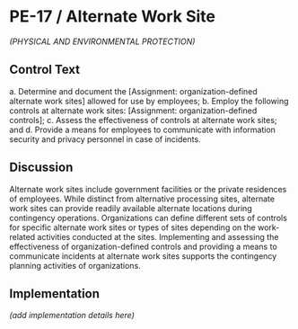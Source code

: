 # PE-17 / Alternate Work Site

_(PHYSICAL AND ENVIRONMENTAL PROTECTION)_

## Control Text


a. Determine and document the [Assignment: organization-defined alternate work sites] allowed for use by employees;
b. Employ the following controls at alternate work sites: [Assignment: organization-defined controls];
c. Assess the effectiveness of controls at alternate work sites; and
d. Provide a means for employees to communicate with information security and privacy personnel in case of incidents.

## Discussion

Alternate work sites include government facilities or the private residences of employees. While distinct from alternative processing sites, alternate work sites can provide readily available alternate locations during contingency operations. Organizations can define different sets of controls for specific alternate work sites or types of sites depending on the work-related activities conducted at the sites. Implementing and assessing the effectiveness of organization-defined controls and providing a means to communicate incidents at alternate work sites supports the contingency planning activities of organizations.

## Implementation

_(add implementation details here)_
